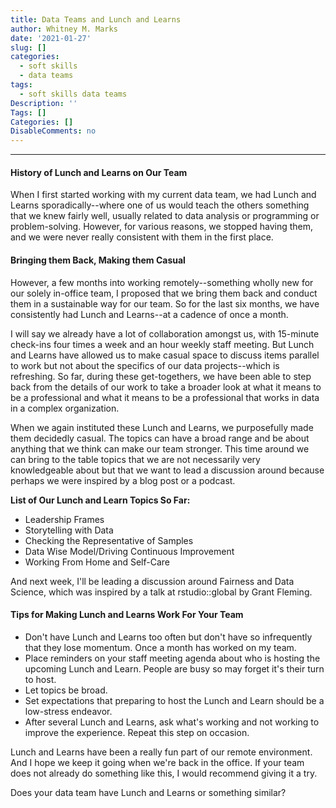 ```yaml
---
title: Data Teams and Lunch and Learns
author: Whitney M. Marks
date: '2021-01-27'
slug: []
categories:
  - soft skills
  - data teams
tags:
  - soft skills data teams
Description: ''
Tags: []
Categories: []
DisableComments: no
---
```



---

#### History of Lunch and Learns on Our Team

When I first started working with my current data team, we had Lunch and Learns sporadically--where one of us would teach the others something that we knew fairly well, usually related to data analysis or programming or problem-solving. However, for various reasons, we stopped having them, and we were never really consistent with them in the first place.

#### Bringing them Back, Making them Casual

However, a few months into working remotely--something wholly new for our solely in-office team, I proposed that we bring them back and conduct them in a sustainable way for our team. So for the last six months, we have consistently had Lunch and Learns--at a cadence of once a month. 

I will say we already have a lot of collaboration amongst us, with 15-minute check-ins four times a week and an hour weekly staff meeting. But Lunch and Learns have allowed us to make casual space to discuss items parallel to work but not about the specifics of our data projects--which is refreshing. So far, during these get-togethers, we have been able to step back from the details of our work to take a broader look at what it means to be a professional and what it means to be a professional that works in data in a complex organization.

When we again instituted these Lunch and Learns, we purposefully made them decidedly casual. The topics can have a broad range and be about anything that we think can make our team stronger. This time around we can bring to the table topics that we are not necessarily very knowledgeable about but that we want to lead a discussion around because perhaps we were inspired by a blog post or a podcast. 

**List of Our Lunch and Learn Topics So Far:**
- Leadership Frames
- Storytelling with Data
- Checking the Representative of Samples
- Data Wise Model/Driving Continuous Improvement
- Working From Home and Self-Care

And next week, I'll be leading a discussion around Fairness and Data Science, which was inspired by a talk at rstudio::global by Grant Fleming.

#### Tips for Making Lunch and Learns Work For Your Team

- Don't have Lunch and Learns too often but don't have so infrequently that they lose momentum. Once a month has worked on my team.
- Place reminders on your staff meeting agenda about who is hosting the upcoming Lunch and Learn. People are busy so may forget it's their turn to host.
- Let topics be broad.
- Set expectations that preparing to host the Lunch and Learn should be a low-stress endeavor.
- After several Lunch and Learns, ask what's working and not working to improve the experience. Repeat this step on occasion.

Lunch and Learns have been a really fun part of our remote environment. And I hope we keep it going when we're back in the office. If your team does not already do something like this, I would recommend giving it a try. 

Does your data team have Lunch and Learns or something similar? 









